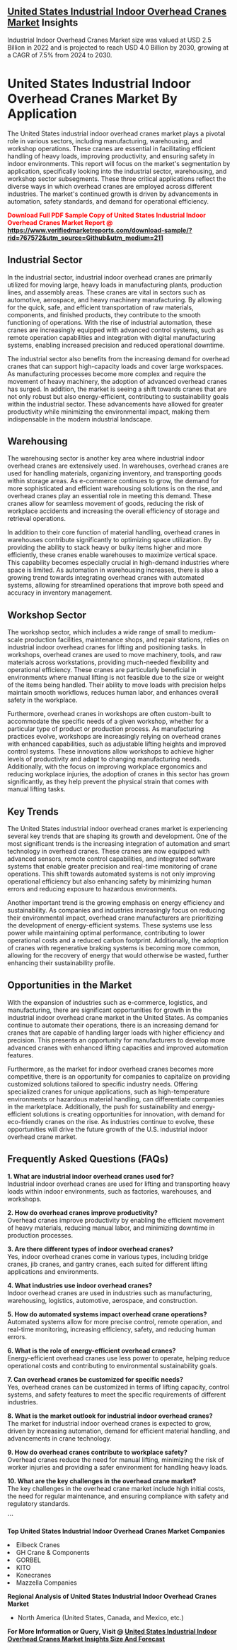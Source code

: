 <h2><a href="https://www.verifiedmarketreports.com/download-sample/?rid=767572&amp;utm_source=Github&amp;utm_medium=211" target="_blank">United States Industrial Indoor Overhead Cranes Market</a> Insights</h2><p>Industrial Indoor Overhead Cranes Market size was valued at USD 2.5 Billion in 2022 and is projected to reach USD 4.0 Billion by 2030, growing at a CAGR of 7.5% from 2024 to 2030.</p><p><h1>United States Industrial Indoor Overhead Cranes Market By Application</h1><p>The United States industrial indoor overhead cranes market plays a pivotal role in various sectors, including manufacturing, warehousing, and workshop operations. These cranes are essential in facilitating efficient handling of heavy loads, improving productivity, and ensuring safety in indoor environments. This report will focus on the market's segmentation by application, specifically looking into the industrial sector, warehousing, and workshop sector subsegments. These three critical applications reflect the diverse ways in which overhead cranes are employed across different industries. The market's continued growth is driven by advancements in automation, safety standards, and demand for operational efficiency. <strong><p><span class=""><span style="color: #ff0000;"><strong>Download Full PDF Sample Copy of United States Industrial Indoor Overhead Cranes Market Report</strong> @ </span><a href="https://www.verifiedmarketreports.com/download-sample/?rid=767572&amp;utm_source=Github&amp;utm_medium=211" target="_blank">https://www.verifiedmarketreports.com/download-sample/?rid=767572&amp;utm_source=Github&amp;utm_medium=211</a></span></p></strong></p><h2>Industrial Sector</h2><p>In the industrial sector, industrial indoor overhead cranes are primarily utilized for moving large, heavy loads in manufacturing plants, production lines, and assembly areas. These cranes are vital in sectors such as automotive, aerospace, and heavy machinery manufacturing. By allowing for the quick, safe, and efficient transportation of raw materials, components, and finished products, they contribute to the smooth functioning of operations. With the rise of industrial automation, these cranes are increasingly equipped with advanced control systems, such as remote operation capabilities and integration with digital manufacturing systems, enabling increased precision and reduced operational downtime.</p><p>The industrial sector also benefits from the increasing demand for overhead cranes that can support high-capacity loads and cover large workspaces. As manufacturing processes become more complex and require the movement of heavy machinery, the adoption of advanced overhead cranes has surged. In addition, the market is seeing a shift towards cranes that are not only robust but also energy-efficient, contributing to sustainability goals within the industrial sector. These advancements have allowed for greater productivity while minimizing the environmental impact, making them indispensable in the modern industrial landscape.</p><h2>Warehousing</h2><p>The warehousing sector is another key area where industrial indoor overhead cranes are extensively used. In warehouses, overhead cranes are used for handling materials, organizing inventory, and transporting goods within storage areas. As e-commerce continues to grow, the demand for more sophisticated and efficient warehousing solutions is on the rise, and overhead cranes play an essential role in meeting this demand. These cranes allow for seamless movement of goods, reducing the risk of workplace accidents and increasing the overall efficiency of storage and retrieval operations.</p><p>In addition to their core function of material handling, overhead cranes in warehouses contribute significantly to optimizing space utilization. By providing the ability to stack heavy or bulky items higher and more efficiently, these cranes enable warehouses to maximize vertical space. This capability becomes especially crucial in high-demand industries where space is limited. As automation in warehousing increases, there is also a growing trend towards integrating overhead cranes with automated systems, allowing for streamlined operations that improve both speed and accuracy in inventory management.</p><h2>Workshop Sector</h2><p>The workshop sector, which includes a wide range of small to medium-scale production facilities, maintenance shops, and repair stations, relies on industrial indoor overhead cranes for lifting and positioning tasks. In workshops, overhead cranes are used to move machinery, tools, and raw materials across workstations, providing much-needed flexibility and operational efficiency. These cranes are particularly beneficial in environments where manual lifting is not feasible due to the size or weight of the items being handled. Their ability to move loads with precision helps maintain smooth workflows, reduces human labor, and enhances overall safety in the workplace.</p><p>Furthermore, overhead cranes in workshops are often custom-built to accommodate the specific needs of a given workshop, whether for a particular type of product or production process. As manufacturing practices evolve, workshops are increasingly relying on overhead cranes with enhanced capabilities, such as adjustable lifting heights and improved control systems. These innovations allow workshops to achieve higher levels of productivity and adapt to changing manufacturing needs. Additionally, with the focus on improving workplace ergonomics and reducing workplace injuries, the adoption of cranes in this sector has grown significantly, as they help prevent the physical strain that comes with manual lifting tasks.</p><h2>Key Trends</h2><p>The United States industrial indoor overhead cranes market is experiencing several key trends that are shaping its growth and development. One of the most significant trends is the increasing integration of automation and smart technology in overhead cranes. These cranes are now equipped with advanced sensors, remote control capabilities, and integrated software systems that enable greater precision and real-time monitoring of crane operations. This shift towards automated systems is not only improving operational efficiency but also enhancing safety by minimizing human errors and reducing exposure to hazardous environments.</p><p>Another important trend is the growing emphasis on energy efficiency and sustainability. As companies and industries increasingly focus on reducing their environmental impact, overhead crane manufacturers are prioritizing the development of energy-efficient systems. These systems use less power while maintaining optimal performance, contributing to lower operational costs and a reduced carbon footprint. Additionally, the adoption of cranes with regenerative braking systems is becoming more common, allowing for the recovery of energy that would otherwise be wasted, further enhancing their sustainability profile.</p><h2>Opportunities in the Market</h2><p>With the expansion of industries such as e-commerce, logistics, and manufacturing, there are significant opportunities for growth in the industrial indoor overhead crane market in the United States. As companies continue to automate their operations, there is an increasing demand for cranes that are capable of handling larger loads with higher efficiency and precision. This presents an opportunity for manufacturers to develop more advanced cranes with enhanced lifting capacities and improved automation features.</p><p>Furthermore, as the market for indoor overhead cranes becomes more competitive, there is an opportunity for companies to capitalize on providing customized solutions tailored to specific industry needs. Offering specialized cranes for unique applications, such as high-temperature environments or hazardous material handling, can differentiate companies in the marketplace. Additionally, the push for sustainability and energy-efficient solutions is creating opportunities for innovation, with demand for eco-friendly cranes on the rise. As industries continue to evolve, these opportunities will drive the future growth of the U.S. industrial indoor overhead crane market.</p><h2>Frequently Asked Questions (FAQs)</h2><p><strong>1. What are industrial indoor overhead cranes used for?</strong><br>Industrial indoor overhead cranes are used for lifting and transporting heavy loads within indoor environments, such as factories, warehouses, and workshops.</p><p><strong>2. How do overhead cranes improve productivity?</strong><br>Overhead cranes improve productivity by enabling the efficient movement of heavy materials, reducing manual labor, and minimizing downtime in production processes.</p><p><strong>3. Are there different types of indoor overhead cranes?</strong><br>Yes, indoor overhead cranes come in various types, including bridge cranes, jib cranes, and gantry cranes, each suited for different lifting applications and environments.</p><p><strong>4. What industries use indoor overhead cranes?</strong><br>Indoor overhead cranes are used in industries such as manufacturing, warehousing, logistics, automotive, aerospace, and construction.</p><p><strong>5. How do automated systems impact overhead crane operations?</strong><br>Automated systems allow for more precise control, remote operation, and real-time monitoring, increasing efficiency, safety, and reducing human errors.</p><p><strong>6. What is the role of energy-efficient overhead cranes?</strong><br>Energy-efficient overhead cranes use less power to operate, helping reduce operational costs and contributing to environmental sustainability goals.</p><p><strong>7. Can overhead cranes be customized for specific needs?</strong><br>Yes, overhead cranes can be customized in terms of lifting capacity, control systems, and safety features to meet the specific requirements of different industries.</p><p><strong>8. What is the market outlook for industrial indoor overhead cranes?</strong><br>The market for industrial indoor overhead cranes is expected to grow, driven by increasing automation, demand for efficient material handling, and advancements in crane technology.</p><p><strong>9. How do overhead cranes contribute to workplace safety?</strong><br>Overhead cranes reduce the need for manual lifting, minimizing the risk of worker injuries and providing a safer environment for handling heavy loads.</p><p><strong>10. What are the key challenges in the overhead crane market?</strong><br>The key challenges in the overhead crane market include high initial costs, the need for regular maintenance, and ensuring compliance with safety and regulatory standards.</p>```</p><p><strong>Top United States Industrial Indoor Overhead Cranes Market Companies</strong></p><div data-test-id=""><p><li>Eilbeck Cranes</li><li> GH Crane & Components</li><li> GORBEL</li><li> KITO</li><li> Konecranes</li><li> Mazzella Companies</li></p><div><strong>Regional Analysis of&nbsp;United States Industrial Indoor Overhead Cranes Market</strong></div><ul><li dir="ltr"><p dir="ltr">North America&nbsp;(United States, Canada, and Mexico, etc.)</p></li></ul><p><strong>For More Information or Query, Visit @&nbsp;</strong><strong><a href="https://www.verifiedmarketreports.com/product/industrial-indoor-overhead-cranes-market/?utm_source=Github&amp;utm_medium=211" target="_blank">United States Industrial Indoor Overhead Cranes Market Insights Size And Forecast</a></strong></p></div>

